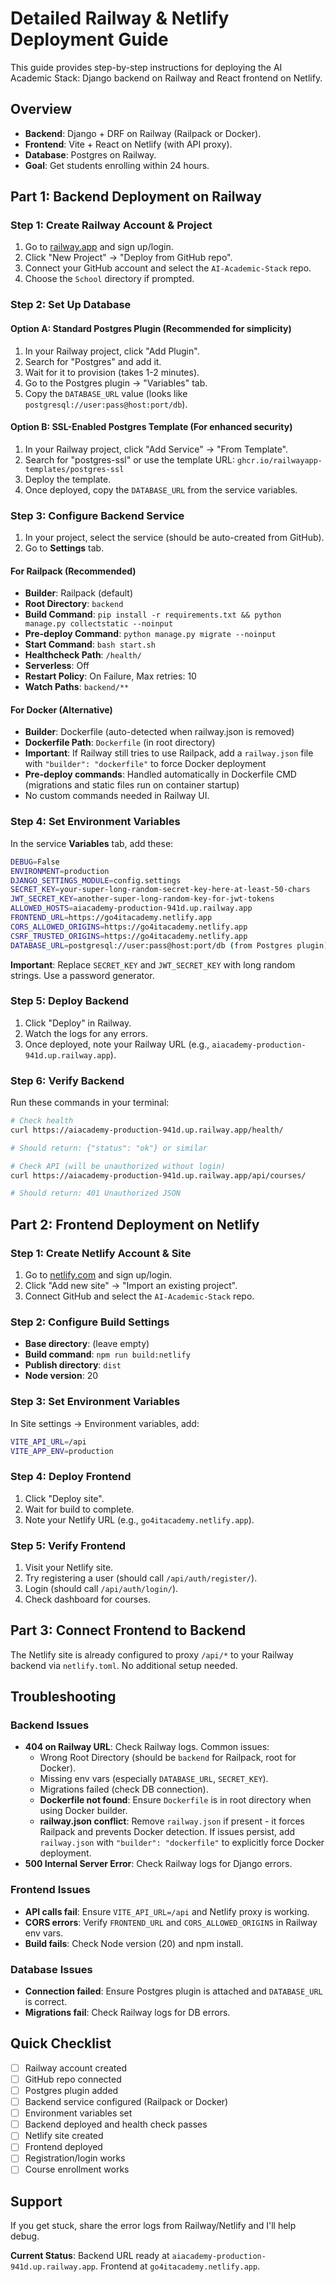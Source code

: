 # Detailed Railway & Netlify Deployment Guide

This guide provides step-by-step instructions for deploying the AI Academic Stack: Django backend on Railway and React frontend on Netlify.

## Overview

- **Backend**: Django + DRF on Railway (Railpack or Docker).
- **Frontend**: Vite + React on Netlify (with API proxy).
- **Database**: Postgres on Railway.
- **Goal**: Get students enrolling within 24 hours.

## Part 1: Backend Deployment on Railway

### Step 1: Create Railway Account & Project

1. Go to [railway.app](https://railway.app) and sign up/login.
2. Click "New Project" → "Deploy from GitHub repo".
3. Connect your GitHub account and select the `AI-Academic-Stack` repo.
4. Choose the `School` directory if prompted.

### Step 2: Set Up Database

#### Option A: Standard Postgres Plugin (Recommended for simplicity)

1. In your Railway project, click "Add Plugin".
2. Search for "Postgres" and add it.
3. Wait for it to provision (takes 1-2 minutes).
4. Go to the Postgres plugin → "Variables" tab.
5. Copy the `DATABASE_URL` value (looks like `postgresql://user:pass@host:port/db`).

#### Option B: SSL-Enabled Postgres Template (For enhanced security)

1. In your Railway project, click "Add Service" → "From Template".
2. Search for "postgres-ssl" or use the template URL: `ghcr.io/railwayapp-templates/postgres-ssl`
3. Deploy the template.
4. Once deployed, copy the `DATABASE_URL` from the service variables.

### Step 3: Configure Backend Service

1. In your project, select the service (should be auto-created from GitHub).
2. Go to **Settings** tab.

#### For Railpack (Recommended)

- **Builder**: Railpack (default)
- **Root Directory**: `backend`
- **Build Command**: `pip install -r requirements.txt && python manage.py collectstatic --noinput`
- **Pre-deploy Command**: `python manage.py migrate --noinput`
- **Start Command**: `bash start.sh`
- **Healthcheck Path**: `/health/`
- **Serverless**: Off
- **Restart Policy**: On Failure, Max retries: 10
- **Watch Paths**: `backend/**`

#### For Docker (Alternative)

- **Builder**: Dockerfile (auto-detected when railway.json is removed)
- **Dockerfile Path**: `Dockerfile` (in root directory)
- **Important**: If Railway still tries to use Railpack, add a `railway.json` file with `"builder": "dockerfile"` to force Docker deployment
- **Pre-deploy commands**: Handled automatically in Dockerfile CMD (migrations and static files run on container startup)
- No custom commands needed in Railway UI.

### Step 4: Set Environment Variables

In the service **Variables** tab, add these:

```bash
DEBUG=False
ENVIRONMENT=production
DJANGO_SETTINGS_MODULE=config.settings
SECRET_KEY=your-super-long-random-secret-key-here-at-least-50-chars
JWT_SECRET_KEY=another-super-long-random-key-for-jwt-tokens
ALLOWED_HOSTS=aiacademy-production-941d.up.railway.app
FRONTEND_URL=https://go4itacademy.netlify.app
CORS_ALLOWED_ORIGINS=https://go4itacademy.netlify.app
CSRF_TRUSTED_ORIGINS=https://go4itacademy.netlify.app
DATABASE_URL=postgresql://user:pass@host:port/db (from Postgres plugin)
```

**Important**: Replace `SECRET_KEY` and `JWT_SECRET_KEY` with long random strings. Use a password generator.

### Step 5: Deploy Backend

1. Click "Deploy" in Railway.
2. Watch the logs for any errors.
3. Once deployed, note your Railway URL (e.g., `aiacademy-production-941d.up.railway.app`).

### Step 6: Verify Backend

Run these commands in your terminal:

```bash
# Check health
curl https://aiacademy-production-941d.up.railway.app/health/

# Should return: {"status": "ok"} or similar

# Check API (will be unauthorized without login)
curl https://aiacademy-production-941d.up.railway.app/api/courses/

# Should return: 401 Unauthorized JSON
```

## Part 2: Frontend Deployment on Netlify

### Step 1: Create Netlify Account & Site

1. Go to [netlify.com](https://netlify.com) and sign up/login.
2. Click "Add new site" → "Import an existing project".
3. Connect GitHub and select the `AI-Academic-Stack` repo.

### Step 2: Configure Build Settings

- **Base directory**: (leave empty)
- **Build command**: `npm run build:netlify`
- **Publish directory**: `dist`
- **Node version**: 20

### Step 3: Set Environment Variables

In Site settings → Environment variables, add:

```bash
VITE_API_URL=/api
VITE_APP_ENV=production
```

### Step 4: Deploy Frontend

1. Click "Deploy site".
2. Wait for build to complete.
3. Note your Netlify URL (e.g., `go4itacademy.netlify.app`).

### Step 5: Verify Frontend

1. Visit your Netlify site.
2. Try registering a user (should call `/api/auth/register/`).
3. Login (should call `/api/auth/login/`).
4. Check dashboard for courses.

## Part 3: Connect Frontend to Backend

The Netlify site is already configured to proxy `/api/*` to your Railway backend via `netlify.toml`. No additional setup needed.

## Troubleshooting

### Backend Issues

- **404 on Railway URL**: Check Railway logs. Common issues:
  - Wrong Root Directory (should be `backend` for Railpack, root for Docker).
  - Missing env vars (especially `DATABASE_URL`, `SECRET_KEY`).
  - Migrations failed (check DB connection).
  - **Dockerfile not found**: Ensure `Dockerfile` is in root directory when using Docker builder.
  - **railway.json conflict**: Remove `railway.json` if present - it forces Railpack and prevents Docker detection. If issues persist, add `railway.json` with `"builder": "dockerfile"` to explicitly force Docker deployment.
- **500 Internal Server Error**: Check Railway logs for Django errors.

### Frontend Issues

- **API calls fail**: Ensure `VITE_API_URL=/api` and Netlify proxy is working.
- **CORS errors**: Verify `FRONTEND_URL` and `CORS_ALLOWED_ORIGINS` in Railway env vars.
- **Build fails**: Check Node version (20) and npm install.

### Database Issues

- **Connection failed**: Ensure Postgres plugin is attached and `DATABASE_URL` is correct.
- **Migrations fail**: Check Railway logs for DB errors.

## Quick Checklist

- [ ] Railway account created
- [ ] GitHub repo connected
- [ ] Postgres plugin added
- [ ] Backend service configured (Railpack or Docker)
- [ ] Environment variables set
- [ ] Backend deployed and health check passes
- [ ] Netlify site created
- [ ] Frontend deployed
- [ ] Registration/login works
- [ ] Course enrollment works

## Support

If you get stuck, share the error logs from Railway/Netlify and I'll help debug.

**Current Status**: Backend URL ready at `aiacademy-production-941d.up.railway.app`. Frontend at `go4itacademy.netlify.app`.

